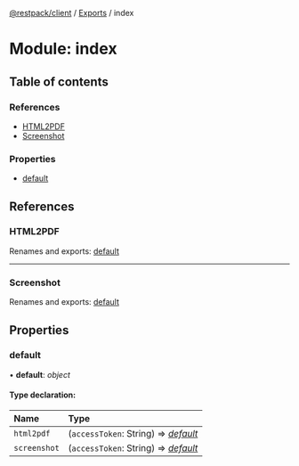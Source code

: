 [@restpack/client](../README.md) / [Exports](../modules.md) / index

# Module: index

## Table of contents

### References

- [HTML2PDF](index.md#html2pdf)
- [Screenshot](index.md#screenshot)

### Properties

- [default](index.md#default)

## References

### HTML2PDF

Renames and exports: [default](../classes/html2pdf.default.md)

___

### Screenshot

Renames and exports: [default](../classes/screenshot.default.md)

## Properties

### default

• **default**: *object*

#### Type declaration:

| Name | Type |
| :------ | :------ |
| `html2pdf` | (`accessToken`: String) => [*default*](../classes/html2pdf.default.md) |
| `screenshot` | (`accessToken`: String) => [*default*](../classes/screenshot.default.md) |
